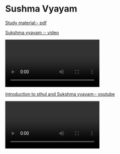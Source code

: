 # Sushma Vyayam


[Study material:- pdf](sukshmavyayam/Sukshma-Vyayam.pdf)

[Sukshma vyayam :- video](sukshmavyayam/VIDEO-2023-09-20-22-15-33.mp4)

<video src="sukshmavyayam/VIDEO-2023-09-20-22-15-33.mp4" controls="controls" style="max-width: 730px;">
</video>

[Introduction to sthul and Sukshma vyayam:- youtube](https://youtu.be/6y2HXkZuUWo?si=wvn8gnJCLloJ3q6l)

<video src="https://youtu.be/6y2HXkZuUWo?si=wvn8gnJCLloJ3q6l" controls="controls" style="max-width: 730px;">
</video>
